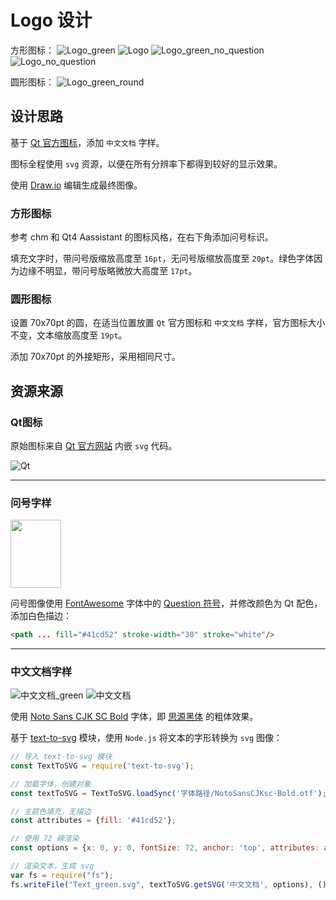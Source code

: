 # Logo 设计

方形图标：
![Logo_green](Logo_green.drawio.svg)
![Logo](Logo.drawio.svg)
![Logo_green_no_question](Logo_green_no_question.drawio.svg)
![Logo_no_question](Logo_no_question.drawio.svg)

圆形图标：
![Logo_green_round](Logo_green_round.drawio.svg)


## 设计思路

基于 [Qt 官方图标](www.qt.io)，添加 `中文文档` 字样。

图标全程使用 `svg` 资源，以便在所有分辨率下都得到较好的显示效果。

使用 [Draw.io](www.draw.io) 编辑生成最终图像。

### 方形图标

参考 chm 和 Qt4 Aassistant 的图标风格，在右下角添加问号标识。

填充文字时，带问号版缩放高度至 `16pt`，无问号版缩放高度至 `20pt`。绿色字体因为边缘不明显，带问号版略微放大高度至 `17pt`。

### 圆形图标

设置 70x70pt 的圆，在适当位置放置 `Qt` 官方图标和 `中文文档` 字样，官方图标大小不变，文本缩放高度至 `19pt`。

添加 70x70pt 的外接矩形，采用相同尺寸。



## 资源来源

### Qt图标

原始图标来自 [Qt 官方网站](www.qt.io) 内嵌 `svg` 代码。

![Qt](Qt.svg)

----

### 问号字样

<img src="Question.svg" width="81" height="108.6">

问号图像使用 [FontAwesome](http://www.fontawesome.com.cn/) 字体中的 [Question 符号](http://www.fontawesome.com.cn/icons/question/)，并修改颜色为 Qt 配色，添加白色描边：

```html
<path ... fill="#41cd52" stroke-width="30" stroke="white"/>
```

----

### 中文文档字样

![中文文档_green](Text_green.svg)
![中文文档](Text.svg)

使用 [Noto Sans CJK SC Bold](https://www.google.com/get/noto/help/cjk/) 字体，即 [思源黑体](https://github.com/adobe-fonts/source-han-sans) 的粗体效果。

基于 [text-to-svg](https://github.com/shrhdk/text-to-svg) 模块，使用 `Node.js`  将文本的字形转换为 `svg` 图像：

```javascript
// 导入 text-to-svg 模块
const TextToSVG = require('text-to-svg');

// 加载字体，创建对象
const textToSVG = TextToSVG.loadSync('字体路径/NotoSansCJKsc-Bold.otf');

// 主题色填充，无描边
const attributes = {fill: '#41cd52'};

// 使用 72 磅渲染
const options = {x: 0, y: 0, fontSize: 72, anchor: 'top', attributes: attributes};

// 渲染文本，生成 svg
var fs = require("fs");
fs.writeFile("Text_green.svg", textToSVG.getSVG('中文文档', options), () => {});
```


